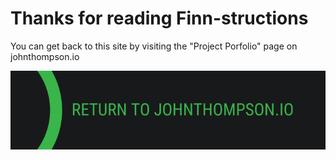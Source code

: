 # Thanks for reading Finn-structions

You can get back to this site by visiting the "Project Porfolio" page on johnthompson.io

[![Return to johnthompson.io](assets/images/returnjtio.png)](https://johnthompson.io)
